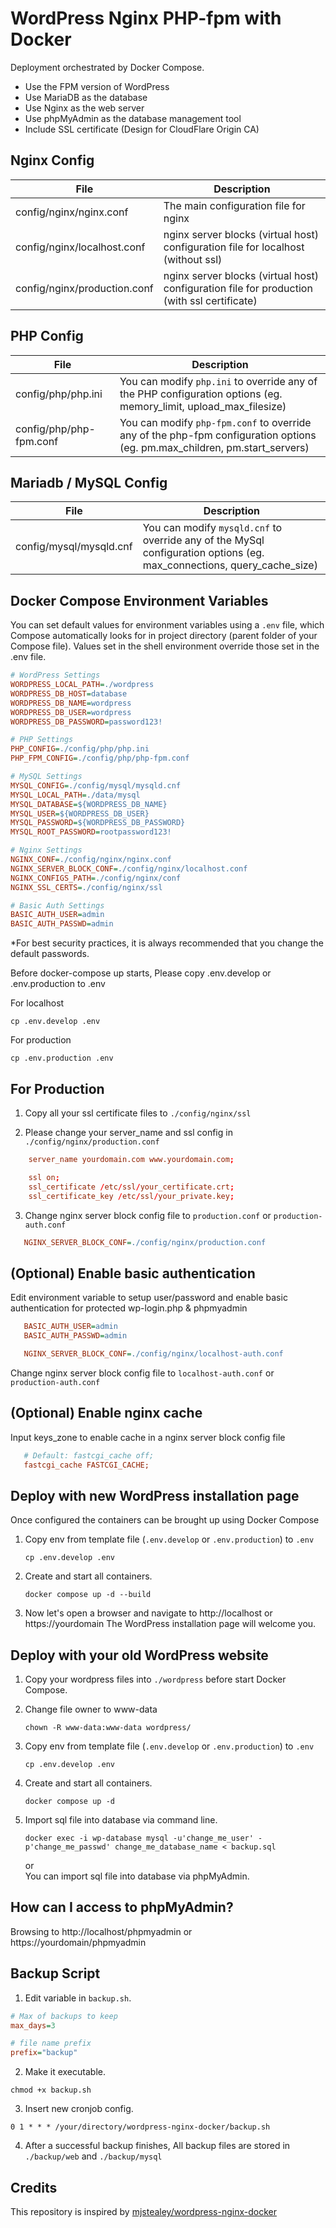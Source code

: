 # WordPress Nginx PHP-fpm with Docker

Deployment orchestrated by Docker Compose.

- Use the FPM version of WordPress
- Use MariaDB as the database
- Use Nginx as the web server
- Use phpMyAdmin as the database management tool
- Include SSL certificate (Design for CloudFlare Origin CA)


## Nginx Config

| File  | Description |
| ------------- | ------------- |
| config/nginx/nginx.conf | The main configuration file for nginx  |
| config/nginx/localhost.conf | nginx server blocks (virtual host) configuration file for localhost (without ssl)  |
| config/nginx/production.conf | nginx server blocks (virtual host) configuration file for production (with ssl certificate) |

## PHP Config

| File  | Description |
| ------------- | ------------- |
| config/php/php.ini | You can modify `php.ini` to override any of the PHP configuration options (eg. memory_limit, upload_max_filesize) |
| config/php/php-fpm.conf | You can modify `php-fpm.conf` to override any of the php-fpm configuration options (eg. pm.max_children, pm.start_servers) |

## Mariadb / MySQL Config

 File  | Description |
| ------------- | ------------- |
| config/mysql/mysqld.cnf | You can modify `mysqld.cnf` to override any of the MySql configuration options (eg. max_connections, query_cache_size)  |

## Docker Compose Environment Variables

You can set default values for environment variables using a `.env` file, which Compose automatically looks for in project directory (parent folder of your Compose file). Values set in the shell environment override those set in the .env file.



```ini
# WordPress Settings
WORDPRESS_LOCAL_PATH=./wordpress
WORDPRESS_DB_HOST=database
WORDPRESS_DB_NAME=wordpress
WORDPRESS_DB_USER=wordpress
WORDPRESS_DB_PASSWORD=password123!

# PHP Settings
PHP_CONFIG=./config/php/php.ini
PHP_FPM_CONFIG=./config/php/php-fpm.conf

# MySQL Settings
MYSQL_CONFIG=./config/mysql/mysqld.cnf
MYSQL_LOCAL_PATH=./data/mysql
MYSQL_DATABASE=${WORDPRESS_DB_NAME}
MYSQL_USER=${WORDPRESS_DB_USER}
MYSQL_PASSWORD=${WORDPRESS_DB_PASSWORD}
MYSQL_ROOT_PASSWORD=rootpassword123!

# Nginx Settings
NGINX_CONF=./config/nginx/nginx.conf
NGINX_SERVER_BLOCK_CONF=./config/nginx/localhost.conf
NGINX_CONFIGS_PATH=./config/nginx/conf
NGINX_SSL_CERTS=./config/nginx/ssl

# Basic Auth Settings
BASIC_AUTH_USER=admin
BASIC_AUTH_PASSWD=admin

```
*For best security practices, it is always recommended that you change the default passwords.

Before docker-compose up starts, Please copy .env.develop or .env.production to .env

For localhost 
```console
cp .env.develop .env
```

For production
```console
cp .env.production .env
```

## For Production
1. Copy all your ssl certificate files to `./config/nginx/ssl`

2. Please change your server_name and ssl config in `./config/nginx/production.conf`
```conf
    server_name yourdomain.com www.yourdomain.com;

    ssl on;
    ssl_certificate /etc/ssl/your_certificate.crt;
    ssl_certificate_key /etc/ssl/your_private.key;
```
3. Change nginx server block config file to `production.conf` or `production-auth.conf`
```ini
   NGINX_SERVER_BLOCK_CONF=./config/nginx/production.conf
```
## (Optional) Enable basic authentication
Edit environment variable to setup user/password and enable basic authentication for protected wp-login.php & phpmyadmin


```ini
   BASIC_AUTH_USER=admin
   BASIC_AUTH_PASSWD=admin

   NGINX_SERVER_BLOCK_CONF=./config/nginx/localhost-auth.conf
```
Change nginx server block config file to `localhost-auth.conf` or `production-auth.conf`

## (Optional) Enable nginx cache
Input keys_zone to enable cache in a nginx server block config file

```ini
   # Default: fastcgi_cache off;
   fastcgi_cache FASTCGI_CACHE;
```

## Deploy with new WordPress installation page

Once configured the containers can be brought up using Docker Compose

1. Copy env from template file (`.env.develop` or `.env.production`) to `.env`

   ```console
   cp .env.develop .env
   ```

2. Create and start all containers.

   ```console
   docker compose up -d --build
   ```
3. Now let's open a browser and navigate to ‌http://localhost or https://yourdomain The WordPress installation page will welcome you.

## Deploy with your old WordPress website 
1. Copy your wordpress files into `./wordpress` before start Docker Compose.
2. Change file owner to www-data
   ```console
   chown -R www-data:www-data wordpress/
   ```
3. Copy env from template file (`.env.develop` or `.env.production`) to `.env`

   ```console
   cp .env.develop .env
   ```

4. Create and start all containers.

   ```console
   docker compose up -d
   ```
4. Import sql file into database via command line. 
   ```console
   docker exec -i wp-database mysql -u'change_me_user' -p'change_me_passwd' change_me_database_name < backup.sql
   ```

   or \
   You can import sql file into database via phpMyAdmin.

## How can I access to phpMyAdmin?
Browsing to http://localhost/phpmyadmin or https://yourdomain/phpmyadmin

## Backup Script
1. Edit variable in `backup.sh`.
```ini
# Max of backups to keep
max_days=3

# file name prefix
prefix="backup"
```
2. Make it executable.
```console
chmod +x backup.sh
```
3. Insert new cronjob config.
```console
0 1 * * * /your/directory/wordpress-nginx-docker/backup.sh
```
4. After a successful backup finishes, All backup files are stored in `./backup/web` and `./backup/mysql`


## Credits

This repository is inspired by [mjstealey/wordpress-nginx-docker](https://github.com/mjstealey/wordpress-nginx-docker)
